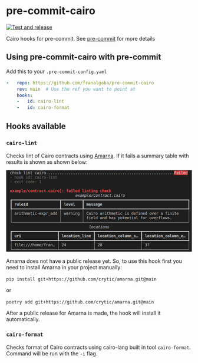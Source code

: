 # pre-commit-cairo

[![Test and release](https://github.com/franalgaba/pre-commit-cairo/actions/workflows/release.yml/badge.svg?branch=main)](https://github.com/franalgaba/pre-commit-cairo/actions/workflows/release.yml)

Cairo hooks for pre-commit. See [pre-commit](https://github.com/pre-commit/pre-commit) for more details

## Using pre-commit-cairo with pre-commit

Add this to your `.pre-commit-config.yaml`

```yaml
-   repo: https://github.com/franalgaba/pre-commit-cairo
    rev: main  # Use the ref you want to point at
    hooks:
    -   id: cairo-lint
    -   id: cairo-format
```

## Hooks available

### `cairo-lint`

Checks lint of Cairo contracts using [Amarna](https://github.com/crytic/amarna). If it fails a summary table with results is shown as shown below:

![result](./img/lint_result.png)

Amarna does not have a public release yet. So, to use this hook first you need to install Amarna in your project manually:

`pip install git+https://github.com/crytic/amarna.git@main`

or

`poetry add git+https://github.com/crytic/amarna.git@main`

After a public release for Amarna is made, the hook will install it automatically.

### `cairo-format`

Checks format of Cairo contracts using cairo-lang built in tool `cairo-format`. Command will be run with the `-i` flag.
